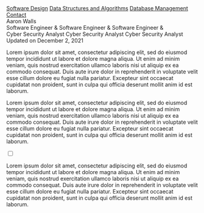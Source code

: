 

<body>

<div class="topnav" id="myTopnav">
  <link rel="stylesheet" href="https://cdnjs.cloudflare.com/ajax/libs/font-awesome/4.7.0/css/font-awesome.min.css">
  <a class="underline" href="#">Software Design</a>
  <a class="underline" href="#">Data Structures and Algorithms</a>
  <a class="underline" href="#">Database Management</a>
  <a class="box" href="#">Contact</a>
  <a href="javascript:void(0);" class="icon" onclick="myFunction()">
    <i class="fa fa-bars fa-2x"></i>
  </a>
</div>

<div class="main">
  <div class="banner stripes">
	<div class="colorbar">
	  <div class="bannerMessage">
		Aaron Walls
		<div class="stack" style="--stacks: 3;">
		<span style="--index: 0;">Software Engineer &</span>
		<span style="--index: 1;">Software Engineer &</span>
		<span style="--index: 2;">Software Engineer &</span>
	</div>
	<div class="stack" style="--stacks: 3;">
		<span style="--index: 0;">Cyber Security Analyst</span>
		<span style="--index: 1;">Cyber Security Analyst</span>
		<span style="--index: 2;">Cyber Security Analyst</span>
	</div>
  <span class="right">Updated on December 2, 2021</span>
	</div>
  </div>
  <div class="Main2">
  <div class="content-left">
      <p class="red">Lorem ipsum dolor sit amet, consectetur adipiscing elit, sed do eiusmod tempor incididunt ut labore et dolore magna aliqua. Ut enim ad minim veniam, quis nostrud exercitation ullamco laboris nisi ut aliquip ex ea commodo consequat. Duis aute irure dolor in reprehenderit in voluptate velit esse cillum dolore eu fugiat nulla pariatur. Excepteur sint occaecat cupidatat non proident, sunt in culpa qui officia deserunt mollit anim id est laborum.
      </p>
  </div>
  <div class="content-right">
      <p class="blue">Lorem ipsum dolor sit amet, consectetur adipiscing elit, sed do eiusmod tempor incididunt ut labore et dolore magna aliqua. Ut enim ad minim veniam, quis nostrud exercitation ullamco laboris nisi ut aliquip ex ea commodo consequat. Duis aute irure dolor in reprehenderit in voluptate velit esse cillum dolore eu fugiat nulla pariatur. Excepteur sint occaecat cupidatat non proident, sunt in culpa qui officia deserunt mollit anim id est laborum.
     </p>
  </div>
</div>
<div class="Main3">
	<input type="checkbox" class="read-more-state" id="post-1" />
	  <div class="readmore">
		  <p class="blue">Lorem ipsum dolor sit amet, consectetur adipiscing elit, sed do eiusmod tempor incididunt ut labore et dolore magna aliqua. Ut enim ad minim veniam, quis nostrud exercitation ullamco laboris nisi ut aliquip ex ea commodo consequat. Duis aute irure dolor in reprehenderit in voluptate velit esse cillum dolore eu fugiat nulla pariatur. Excepteur sint occaecat cupidatat non proident, sunt in culpa qui officia deserunt mollit anim id est laborum.
		 </p>
		 <span class="readmore-link"></span>
	  </div>
  </div>
</div>

<script>
function myFunction() {
  var x = document.getElementById("myTopnav");
  if (x.className === "topnav") {
    x.className += " responsive";
  } else {
    x.className = "topnav";
  }
}


</script>


</body>
